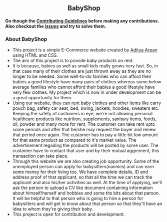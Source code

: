 <h2 align="center"> BabyShop </h2>

<h4>Go though the <a href="https://github.com/arpanaditya/BabyShop/blob/main/CONTRIBUTING.md">Contributing Guidelines</a> before making any contributions. Also checkout the <a href="https://github.com/arpanaditya/BabyShop/issues">issues</a> and try to solve them.</h4>

### About BabyShop 
- This project is a simple E-Commerce website created by [Aditya Arpan](https://linktr.ee/arpanaditya) using HTML and CSS. 
- The aim of this project is to provide baby products on rent.
- It is because, babies as well as small kids really grows very fast. So, in that case many of their clothes are just thrown away as they are no longer to be needed. Some well-to-do families who can afford their babies a good lifestyle have many pairs of clothes whereas some below average families who cannot afford their babies a good lifestyle have very few clothes. My project which is now in under development can be a great opportunity for them. 
- Using our website, they can rent baby clothes and other items like carry pouch bag, safety car seat, bed, swing, jackets, hoodies, sweaters etc. Keeping the safety of customers in eye, we're not allowing personal healthcare products like nutrition, supplements, sanitary items, foods, oil, powder and many more for rent. The customer can take rent upto some periods and after that he/she may request the buyer and renew that period once again. The customer has to pay a little bit low amount for that same product as compared to it's market value. The advertisement regading the products will be posted by some user. The customer have to contact that user and by their mutual aggrement, this transaction can take place.
- Through this website we are also creating job opportunity. Some of the unemployed person can apply for babysitters(nannies) and can earn some money for their living too. We have complete details, ID and address proof of that applicant, so that all the time we can track the applicant and also his/her activities as well. At the time of applying, we'll ask the person to upload a CV like document containing information about himself/herself and hobbies and some tits bits about that person. It will be helpful to that person who is going to hire a person for babysitters and will get to know about that person so that they'll have an idea to whom they're giving their baby.
- This project is open for contribution and development. 

